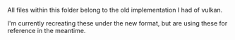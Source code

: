 All files within this folder belong to the old implementation I had of vulkan.

I'm currently recreating these under the new format, but are using these for reference in the meantime.